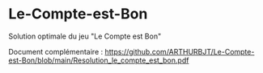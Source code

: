 # Le-Compte-est-Bon
Solution optimale du jeu "Le Compte est Bon"

Document complémentaire : https://github.com/ARTHURBJT/Le-Compte-est-Bon/blob/main/Resolution_le_compte_est_bon.pdf
